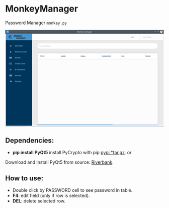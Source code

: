 # MonkeyManager
Password Manager `monkey.py`

![ScreenShot](ScreenShots/Screen.jpg?raw=true)

## Dependencies:

- **pip install PyQt5**
install PyCrypto with pip [pypi *tar.gz](https://pypi.python.org/pypi/pycrypto).
or

Download and Install PyQt5 from source: [Riverbank](https://www.riverbankcomputing.com/software/pyqt/download5).

## How to use:

- Double click by PASSWORD cell to see password in table.
- **F4**: edit field (only if row is selected).
- **DEL**: delete selected row.
